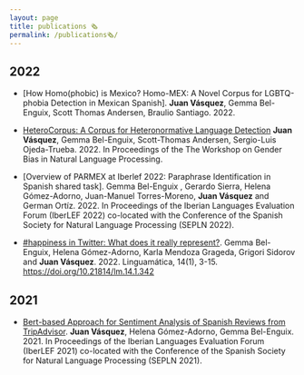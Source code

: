 ```yaml
---
layout: page
title: publications 🗞
permalink: /publications🗞/
---
```



## 2022

- [How Homo(phobic) is Mexico? Homo-MEX: A Novel Corpus for LGBTQ-phobia Detection in Mexican Spanish]. **Juan Vásquez**, Gemma Bel-Enguix, Scott Thomas Andersen, Braulio Santiago. 2022.

- [HeteroCorpus: A Corpus for Heteronormative Language Detection](https://aclanthology.org/2022.gebnlp-1.23/) **Juan Vásquez**, Gemma Bel-Enguix, Scott-Thomas Andersen, Sergio-Luis Ojeda-Trueba. 2022. In Proceedings of the The Workshop on Gender Bias in Natural Language Processing.

- [Overview of PARMEX at Iberlef 2022: Paraphrase Identification in Spanish shared task]. Gemma Bel-Enguix , Gerardo Sierra, Helena Gómez-Adorno, Juan-Manuel Torres-Moreno, **Juan Vásquez** and German Ortíz. 2022. In Proceedings of the Iberian Languages Evaluation Forum (IberLEF 2022) co-located with the Conference of the Spanish Society for Natural Language Processing (SEPLN 2022).

- [#happiness in Twitter: What does it really represent?](https://linguamatica.com/index.php/linguamatica/article/view/342/481). Gemma Bel-Enguix, Helena Gómez-Adorno, Karla Mendoza Grageda, Grigori Sidorov and **Juan Vásquez**. 2022. Linguamática, 14(1), 3-15. <https://doi.org/10.21814/lm.14.1.342>

## 2021

- [Bert-based Approach for Sentiment Analysis of Spanish Reviews from TripAdvisor](http://ceur-ws.org/Vol-2943/restmex_paper6.pdf). **Juan Vásquez**, Helena Gómez-Adorno, Gemma Bel-Enguix. 2021. In Proceedings of the Iberian Languages Evaluation Forum (IberLEF 2021) co-located with the Conference of the Spanish Society for Natural Language Processing (SEPLN 2021).
